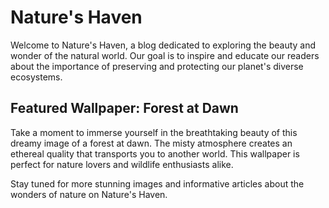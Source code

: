 <!--
Write me markdown content of website with wallpaper:

"A dreamy image of a forest at dawn with a misty atmosphere for a nature or wildlife blog"

The header of the page should not be copy of the text but rather a real content of the website which is using this wallpaper.
-->

<!--font:"Montserrat"-->

# Nature's Haven

Welcome to Nature's Haven, a blog dedicated to exploring the beauty and wonder of the natural world. Our goal is to inspire and educate our readers about the importance of preserving and protecting our planet's diverse ecosystems.

## Featured Wallpaper: Forest at Dawn

Take a moment to immerse yourself in the breathtaking beauty of this dreamy image of a forest at dawn. The misty atmosphere creates an ethereal quality that transports you to another world. This wallpaper is perfect for nature lovers and wildlife enthusiasts alike.

Stay tuned for more stunning images and informative articles about the wonders of nature on Nature's Haven.
